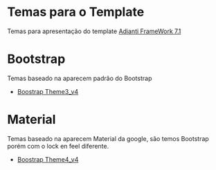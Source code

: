 # Temas para o Template
Temas para apresentação do template [Adianti FrameWork 7.1](https://www.adianti.com.br/)

# Bootstrap
Temas baseado na aparecem padrão do Bootstrap

* [Boostrap Theme3_v4](template/bootstrap_theme3_v4.md)

# Material
Temas baseado na aparecem Material da google, são temos Bootstrap porém com o lock en feel diferente.

* [Boostrap Theme4_v4](template/material_theme4_v4.md)
